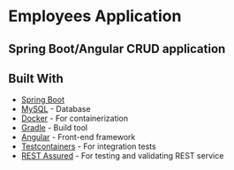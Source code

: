 Employees Application
===
## Spring Boot/Angular CRUD application

## Built With

* [Spring Boot](https://spring.io/projects/spring-boot)
* [MySQL](https://hub.docker.com/_/mysql) - Database
* [Docker](https://www.docker.com/) - For containerization
* [Gradle](https://gradle.org/) - Build tool
* [Angular](https://angular.io/) - Front-end framework
* [Testcontainers](https://www.testcontainers.org/) - For integration tests
* [REST Assured](https://rest-assured.io/) - For testing and validating REST service
